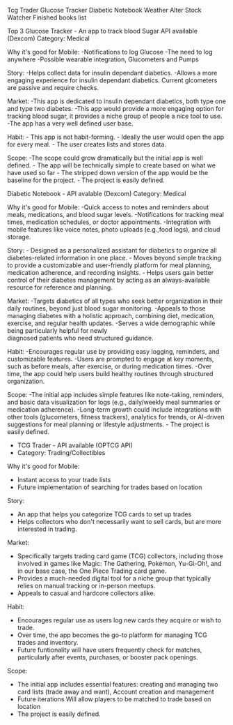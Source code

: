 Tcg Trader
Glucose Tracker
Diabetic Notebook
Weather Alter
Stock Watcher
Finished books list

Top 3
Glucose Tracker - An app to track blood Sugar API available (Dexcom)
Category: Medical

Why it's good for Mobile:
-Notifications to log Glucose
    -The need to log anywhere
    -Possible wearable integration, Glucometers and Pumps

Story:
    -Helps collect data for insulin dependant diabetics.
    -Allows a more engaging experience for insulin dependant diabetics. 
        Current glcometers are passive and require checks.
    
Market: 
    -This app is dedicated to insulin dependant diabetics, both type one and type two diabetes. 
    -This app would provide a more engaging option for tracking blood sugar, it provides a niche group of people a nice tool to use. 
    -The app has a very well defined user base. 
    
Habit: 
    - This app is not habit-forming. 
    - Ideally the user would open the app for every meal. 
    - The user creates lists and stores data. 
    
Scope: 
    -The scope could grow dramatically but the initial app is well defined. 
    - The app will be technically simple to create based on what we have used so
     far
    - The stripped down version of the app would be the baseline for the project. 
    - The project is easily defined. 
    

Diabetic Notebook - API avalable (Dexcom)
Category: Medical

Why it's good for Mobile:
    -Quick access to notes and reminders about meals, medications, and blood 
     sugar levels.
    -Notifications for tracking meal times, medication schedules, or doctor 
     appointments.
    -Integration with mobile features like voice notes, photo uploads (e.g.,food
     logs), and cloud storage.

Story:
    - Designed as a personalized assistant for diabetics to organize all   
      diabetes-related information in one place.
    - Moves beyond simple tracking to provide a customizable and user-friendly 
      platform for meal planning, medication adherence, and recording insights.
    - Helps users gain better control of their diabetes management by acting as 
      an always-available resource for reference and planning.

Market:
    -Targets diabetics of all types who seek better organization in their daily 
    routines, beyond just blood sugar monitoring.
    -Appeals to those managing diabetes with a holistic approach, combining 
    diet, medication, exercise, and regular health updates.
    -Serves a wide demographic while being particularly helpful for newly     
    diagnosed patients who need structured guidance.

Habit:
    -Encourages regular use by providing easy logging, reminders, and 
    customizable features.
    -Users are prompted to engage at key moments, such as before meals, after 
    exercise, or during medication times.
    -Over time, the app could help users build healthy routines through 
    structured organization.

Scope:
    -The initial app includes simple features like note-taking, reminders, and 
    basic data visualization for logs (e.g., daily/weekly meal summaries or 
    medication adherence).
    -Long-term growth could include integrations with other tools (glucometers, 
    fitness trackers), analytics for trends, or AI-driven suggestions for meal 
    planning or lifestyle adjustments.
    - The project is easily defined. 

- TCG Trader - API available (OPTCG API)
- Category: Trading/Collectibles

Why it's good for Mobile:
- Instant access to your trade lists 
- Future implementation of searching for trades based on location

Story:
- An app that helps you categorize TCG cards to set up trades
- Helps collectors who don't necessarily want to sell cards, but are more 
    interested in trading.

Market:
- Specifically targets trading card game (TCG) collectors, including those 
    involved in games like Magic: The Gathering, Pokémon, Yu-Gi-Oh!, and in our 
    base case, the One Piece Trading card game.
- Provides a much-needed digital tool for a niche group that typically relies 
    on manual tracking or in-person meetups.
- Appeals to casual and hardcore collectors alike.

Habit:
- Encourages regular use as users log new cards they acquire or wish to 
    trade.
- Over time, the app becomes the go-to platform for managing TCG trades and 
    inventory.
- Future funtionality will have users frequently check for matches, particularly after events, 
    purchases, or booster pack openings.

Scope:
- The initial app includes essential features: creating and managing two card 
    lists (trade away and want), Account creation and management
- Future iterations Will allow players to be matched to trade based on location
- The project is easily defined. 

    
